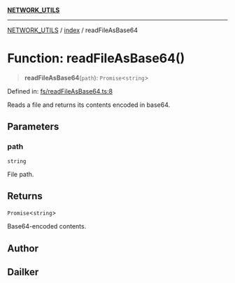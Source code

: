 [**NETWORK_UTILS**](../../README.md)

***

[NETWORK_UTILS](../../README.md) / [index](../README.md) / readFileAsBase64

# Function: readFileAsBase64()

> **readFileAsBase64**(`path`): `Promise`\<`string`\>

Defined in: [fs/readFileAsBase64.ts:8](https://github.com/dailker/everyutil-js/blob/b3e269da55b7d96c15eb37e98c5c4f6b94f05f6f/src/fs/readFileAsBase64.ts#L8)

Reads a file and returns its contents encoded in base64.

## Parameters

### path

`string`

File path.

## Returns

`Promise`\<`string`\>

Base64-encoded contents.

## Author

## Dailker
